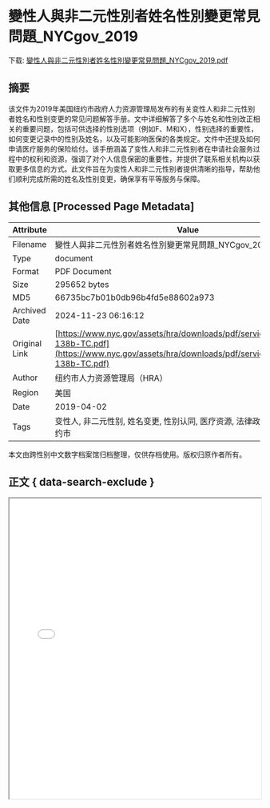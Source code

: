 # 變性人與非二元性別者姓名性別變更常見問題_NYCgov_2019

<!-- tcd_download_link -->
下载: <a href="../變性人與非二元性別者姓名性別變更常見問題_NYCgov_2019.pdf" download>變性人與非二元性別者姓名性別變更常見問題_NYCgov_2019.pdf</a>
<!-- tcd_download_link_end -->

## 摘要

<!-- tcd_abstract -->
该文件为2019年美国纽约市政府人力资源管理局发布的有关变性人和非二元性别者姓名和性别变更的常见问题解答手册。文中详细解答了多个与姓名和性别改正相关的重要问题，包括可供选择的性别选项（例如F、M和X），性别选择的重要性，如何变更记录中的性别及姓名，以及可能影响医保的各类规定。文件中还提及如何申请医疗服务的保险给付。该手册涵盖了变性人和非二元性别者在申请社会服务过程中的权利和资源，强调了对个人信息保密的重要性，并提供了联系相关机构以获取更多信息的方式。此文件旨在为变性人和非二元性别者提供清晰的指导，帮助他们顺利完成所需的姓名及性别变更，确保享有平等服务与保障。

<!-- tcd_abstract_end -->

## 其他信息 [Processed Page Metadata]

| Attribute       | Value                                  |
|-----------------|----------------------------------------|
| Filename        | 變性人與非二元性別者姓名性別變更常見問題_NYCgov_2019.pdf                             |
| Type            | document                                 |
| Format          | PDF Document                               |
| Size            | 295652 bytes                           |
| MD5             | 66735bc7b01b0db96b4fd5e88602a973                                  |
| Archived Date   | 2024-11-23 06:16:12                             |
| Original Link   | [https://www.nyc.gov/assets/hra/downloads/pdf/services/lgbtqi/HRA-138b-TC.pdf](https://www.nyc.gov/assets/hra/downloads/pdf/services/lgbtqi/HRA-138b-TC.pdf)                         |
| Author          | 纽约市人力资源管理局（HRA）                               |
| Region          | 美国                               |
| Date            | 2019-04-02                                 |
| Tags            | 变性人, 非二元性别, 姓名变更, 性别认同, 医疗资源, 法律政策, 社会服务, 纽约市                                 |

本文由跨性别中文数字档案馆归档整理，仅供存档使用。版权归原作者所有。


## 正文 { data-search-exclude }

<!-- tcd_main_text -->
<iframe src="../變性人與非二元性別者姓名性別變更常見問題_NYCgov_2019.pdf" width="100%" height="600px">
    <p>无法显示PDF，请下载查看。</p>
</iframe>
<!-- tcd_main_text_end -->

